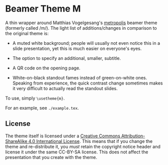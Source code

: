# Beamer Theme M

A thin wrapper around Matthias Vogelgesang's [metropolis] beamer theme (formerly called /m/).
The light list of additions/changes in comparison to the original theme is:

  - A muted white background;
    people will usually not even notice this in a slide presentation,
    yet this is much easier on everyone's eyes.

  - The option to specify an additional, smaller, subtitle.

  - A QR code on the opening page.

  - White-on-black standout fames instead of green-on-white ones.
    Speaking from experience,
    the quick contrast change sometimes makes it very difficult to actually read the standout slides.

To use, simply `\usetheme{m}`.

For an example, see `./example.tex`.

## License

The theme itself is licensed under a
[Creative Commons Attribution-ShareAlike 4.0 International License](http://creativecommons.org/licenses/by-sa/4.0/).
This means that if you change the theme and re-distribute it,
you *must* retain the copyright notice header and license it under the same CC-BY-SA license.
This does not affect the presentation that you create with the theme.

[metropolis]: https://github.com/matze/mtheme
